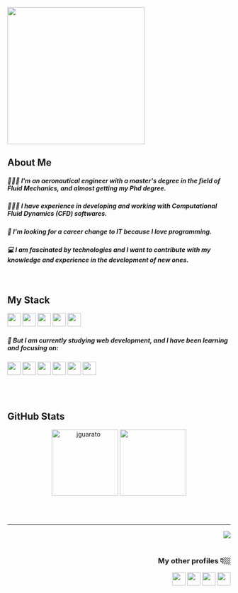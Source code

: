 <p align="left">
  <img height=310 src="https://user-images.githubusercontent.com/82293939/169710356-b7342616-3533-4db3-a9bf-1d39218f17b9.png"/>
</p>

<h2>About Me</h2>
<h5 align="left"> 👩🏻‍🎓 I'm an aeronautical engineer with a master's degree in the field of Fluid Mechanics, and almost getting my Phd degree.</h5>
<h5 align="left"> 👩🏻‍💻 I have experience in developing and working with Computational Fluid Dynamics (CFD) softwares.</h5>
<h5 align="left"> 🚀 I'm looking for a career change to IT because I love programming.</h5>
<h5 align="left"> 💻 I am fascinated by technologies and I want to contribute with my knowledge and experience in the development of new ones.</h5>

<br>

<h2> My Stack </h2>
<p align="left">
  <code><img height=30 src="https://cdn.jsdelivr.net/gh/devicons/devicon/icons/c/c-original.svg"/></code>
  <code><img height=30 src="https://raw.githubusercontent.com/fortran-lang/fortran-lang.org/be10cecc096dac6a57b13fae65b4a6ffa6cc32dd/assets/img/fortran-logo.svg"/></code>
  <code><img height=30 src="https://cdn.jsdelivr.net/gh/devicons/devicon/icons/matlab/matlab-original.svg"/></code>
  <code><img height=30 src="https://cdn.jsdelivr.net/gh/devicons/devicon/icons/vscode/vscode-original.svg"/></code>
  <code><img height=30 src="https://cdn.jsdelivr.net/gh/devicons/devicon/icons/git/git-original.svg"/></code>
</p>

<h5 align="left">📖 But I am currently studying web development, and I have been learning and focusing on:</h5>
<p align="left">
  <code><img height=30 src="https://cdn.jsdelivr.net/gh/devicons/devicon/icons/javascript/javascript-original.svg"/></code>
  <code><img height=30 src="https://cdn.jsdelivr.net/gh/devicons/devicon/icons/html5/html5-original.svg"/></code>
  <code><img height=30 src="https://cdn.jsdelivr.net/gh/devicons/devicon/icons/css3/css3-original.svg"/></code>
  <code><img height=30 src="https://cdn.jsdelivr.net/gh/devicons/devicon/icons/bootstrap/bootstrap-original.svg"/></code>
  <code><img height=30 src="https://cdn.jsdelivr.net/gh/devicons/devicon/icons/react/react-original.svg"/></code>
  <code><img height=30 src="https://cdn.jsdelivr.net/gh/devicons/devicon/icons/nodejs/nodejs-original.svg"/></code>
</p>

<br>
<br>

<h2> GitHub Stats </h2>
<p align="center">
  <img height="150em" src="https://github-readme-stats.vercel.app/api?username=jguarato&theme=default&title_color=4281F3&icon_color=4281F3&bg_color=eff1f3&show_icons=true" alt="jguarato"/>
  <img  height="150em"src="https://github-readme-stats.vercel.app/api/top-langs?username=jguarato&layout=compact&theme=default&title_color=4281F3&bg_color=eff1f3"/>
</p>

<br>
<br>

<hr>
<img align="right" src="https://komarev.com/ghpvc/?username=jguarato&color=4281F3">

<br>
<br>

<div align="right">
  <h3> My other profiles 👇🏼</h3>
  <a href="https://www.linkedin.com/in/jguarato/" target="blank"><img src="https://cdn.jsdelivr.net/npm/simple-icons@3.0.1/icons/linkedin.svg" height="30" width="30"/></a>
  <a href="https://codepen.io/jguarato" target="blank"><img src="https://cdn.jsdelivr.net/npm/simple-icons@3.0.1/icons/codepen.svg" height="30" width="30"/></a>
  <a href="https://www.freecodecamp.org/jguarato" target="blank"><img src="https://cdn.jsdelivr.net/npm/simple-icons@3.0.1/icons/freecodecamp.svg" height="30" width="30"/></a>
  <a href="https://leetcode.com/jguarato/" target="blank"><img src="https://cdn.jsdelivr.net/npm/simple-icons@3.0.1/icons/leetcode.svg" height="30" width="30"/></a>
  </a>
  </a>
</div>




